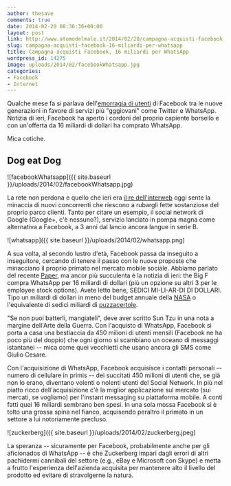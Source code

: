 ```yaml
---
author: thesave
comments: true
date: 2014-02-20 08:36:36+00:00
layout: post
link: http://www.atomodelmale.it/2014/02/20/campagna-acquisti-facebook-16-miliardi-per-whatsapp/
slug: campagna-acquisti-facebook-16-miliardi-per-whatsapp
title: Campagna acquisti Facebook, 16 miliardi per WhatsApp
wordpress_id: 14275
image: uploads/2014/02/facebookWhatsapp.jpg
categories:
- Facebook
- Internet
---
```


Qualche mese fa si parlava dell'[emorragia di utenti](/2013/12/29/facebook-un-social-network-per-vecchi-dicono-gli-adolescenti.html) di Facebook tra le nuove generazioni in favore di servizi più "gggiovani" come Twitter e WhatsApp. Notizia di ieri, Facebook ha aperto i cordoni del proprio capiente borsello e con un'offerta da 16 miliardi di dollari ha comprato WhatsApp.

Mica cotiche.

## Dog eat Dog

![facebookWhatsapp]({{ site.baseurl }}/uploads/2014/02/facebookWhatsapp.jpg)

La rete non perdona e quello che ieri era [il re dell'interweb](/2009/01/29/twitter-contro-facebook-tu-da-che-parte-stai.html) oggi sente la minaccia di nuovi concorrenti che riescono a rubargli fette sostanziose del proprio parco clienti. Tanto per citare un esempio, il social network di Google (Google+, c'è nessuno?), servizio lanciato in pompa magna come alternativa a Facebook, a 3 anni dal lancio ancora langue in serie B.

![whatsapp]({{ site.baseurl }}/uploads/2014/02/whatsapp.png)

A sua volta, al secondo lustro d'età, Facebook passa da inseguito a inseguitore, cercando di tenere il passo con le nuove proposte che minacciano il proprio primato nel mercato mobile sociale. Abbiamo parlato del recente [Paper](/2014/02/06/facebook-paper-cose-e-dove-scaricarlo.html), ma ancor più succulenta è la notizia di ieri: the Big F compra WhatsApp per 16 miliardi di dollari (più un opzione su altri 3 per le employee stock options). Avete letto bene, SEDICI MI-LI-AR-DI DI DOLLARI. Tipo un miliardi di dollari in meno del budget annuale della [NASA](http://www.spacepolicyonline.com/news/appropriators-release-fy2014-omnibus-bill-nasa-does-well) o l'equivalente di sedici miliardi di [puzzacertole](http://theinfosphere.org/Stink_lizards).

"Se non puoi batterli, mangiateli", deve aver scritto Sun Tzu in una nota a margine dell'Arte della Guerra. Con l'acquisto di WhatsApp, Facebook si porta a casa una bestiaccia da 450 milioni di utenti mensili (Facebook ne ha poco più del doppio) che ogni giorno si scambiano un oceano di messaggi istantanei -- mica come quei vecchietti che usano ancora gli SMS come Giulio Cesare.

Con l'acquisizione di WhatsApp, Facebook acquisisce i contatti personali -- numero di cellulare in primis -- dei succitati 450 milioni di utenti che, se già non lo erano, diventano volenti o nolenti utenti del Social Network. In più nel piatto ricco dell'acquisizione c'è la miglior applicazione sul mercato (sui mercati, se vogliamo) per l'instant messaging su piattaforma mobile. A conti fatti quei 16 miliardi sembrano ben spesi. In una sola mossa Facebook si è tolto una grossa spina nel fianco, acquisendo peraltro il primato in un settore a lui notoriamente precluso.

![zuckerberg]({{ site.baseurl }}/uploads/2014/02/zuckerberg.jpeg)

La speranza -- sicuramente per Facebook, probabilmente anche per gli aficionados di WhatsApp -- è che Zuckerberg impari dagli errori di altri pachidermi cannibali del settore (e.g., eBay e Microsoft con Skype) e metta a frutto l'esperienza dell'azienda acquisita per mantenere alto il livello del prodotto ed evitare di stravolgerne la natura.
